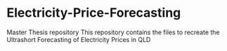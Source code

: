 # Electricity-Price-Forecasting
Master Thesis repository
This repository contains the files to recreate the Ultrashort Forecasting of Electricity Prices in QLD
